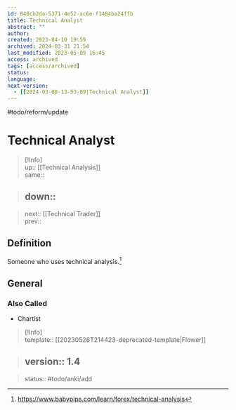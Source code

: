```yaml
---
id: 840cb2da-5371-4e52-ac6e-f1484ba24ffb
title: Technical Analyst
abstract: ""
author: 
created: 2023-04-10 19:59
archived: 2024-03-31 21:54
last_modified: 2023-05-09 16:45
access: archived
tags: [access/archived]
status: 
language: 
next-version:
  - [[2024-03-08-13-53-09|Technical Analyst]]
---
```


#todo/reform/update 

# Technical Analyst

> [!Info]  
> up:: [[Technical Analysis]]  
> same::  
>

> down::
> ---  

>
> next:: [[Technical Trader]]  
> prev::

## Definition

Someone who uses technical analysis.[^1]

## General

### Also Called

- Chartist

> [!Info]  
> template:: [[20230526T214423-deprecated-template|Flower]]  
>

> version:: 1.4
> ---  

>
> status:: #todo/anki/add

[^1]: <https://www.babypips.com/learn/forex/technical-analysis>
